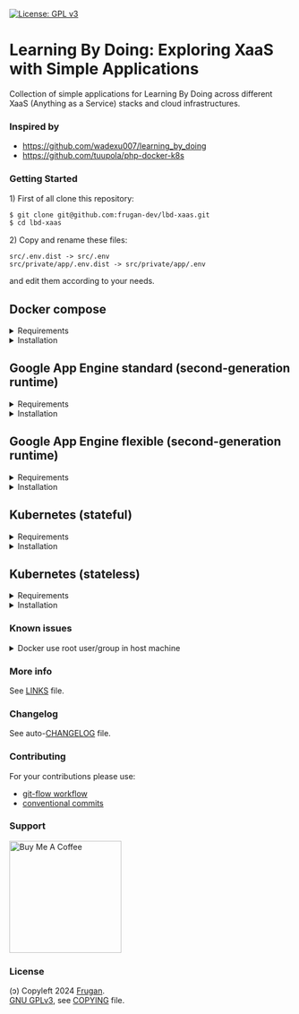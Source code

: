 [![License: GPL v3](https://img.shields.io/badge/License-GPLv3-blue.svg)](https://www.gnu.org/licenses/gpl-3.0)

# Learning By Doing: Exploring XaaS with Simple Applications

Collection of simple applications for Learning By Doing across different XaaS (Anything as a Service) stacks and cloud infrastructures.

### Inspired by

- https://github.com/wadexu007/learning_by_doing
- https://github.com/tuupola/php-docker-k8s

### Getting Started

1\) First of all clone this repository:

```sh
$ git clone git@github.com:frugan-dev/lbd-xaas.git
$ cd lbd-xaas
```

2\) Copy and rename these files: 

```
src/.env.dist -> src/.env
src/private/app/.env.dist -> src/private/app/.env
```

and edit them according to your needs.

## Docker compose

<details>
<summary>Requirements</summary>

- [Docker Desktop](https://docs.docker.com/desktop/) (or [Docker Engine](https://docs.docker.com/engine/) + [Docker Compose](https://docs.docker.com/compose/))
- [mkcert](https://github.com/FiloSottile/mkcert)

</details>

<details>
<summary>Installation</summary>

1\) Create local CA with mkcert:

```sh
$ mkcert -install
```

2\) Run install script:

```sh
$ cd src
$ sudo chmod +x install.sh
$ ./install.sh
$ docker compose up -d
```

3\) Capture the Docker PHP-FPM container logs:

```sh
$ docker compose logs -f php-fpm
```

and wait until all initialization operations are completed.

4\) Browse via HTTPS to the following address https://localhost.

5\) Stop, delete everything and return to parent folder:

```sh
$ docker compose down
$ docker system prune --all
$ cd ../
```
</details>

## Google App Engine standard (second-generation runtime)

<details>
<summary>Requirements</summary>

- [Docker Desktop](https://docs.docker.com/desktop/) (or [Docker Engine](https://docs.docker.com/engine/) + [Docker Compose](https://docs.docker.com/compose/))

</details>

<details>
<summary>Installation</summary>

> Note: PHP v8.2 is used, instead of v8.3, because at the time of writing the following error message appears:
> 
> `RuntimeError: Unknown runtime 'php83'; supported runtimes are 'go119', 'go120', 'go121', 'go122', 'php81', 'php82', 'python310', 'python311', 'python312', 'python38', 'python39'`.

1\) Run deploy script:

```sh
$ cd gae-standard
$ sudo chmod +x deploy.sh
$ ./deploy.sh
```

2\) Capture the Docker container logs:

```sh
$ docker compose logs -f local
```

and wait until all initialization operations are completed.

3\) Browse the application via HTTP to the following address http://localhost:8080.

4\) Browse the administration console via HTTP to the following address http://localhost:8000.

5\) Stop, delete everything and return to parent folder:

```sh
$ docker compose down
$ docker system prune --all
$ cd ../
```

</details>

## Google App Engine flexible (second-generation runtime)

<details>
<summary>Requirements</summary>

- [Docker Desktop](https://docs.docker.com/desktop/) (or [Docker Engine](https://docs.docker.com/engine/) + [Docker Compose](https://docs.docker.com/compose/))

</details>

<details>
<summary>Installation</summary>

> Note: at the time of writing, despite having followed the official documentation, this stack does not work and the following error message appears:
> 
> `In env: flex, only the following runtimes are allowed: ('python-compat', 'go', 'custom')`

1\) Run deploy script:

```sh
$ cd gae-flexible
$ sudo chmod +x deploy.sh
$ ./deploy.sh
```

2\) Capture the Docker container logs:

```sh
$ docker compose logs -f local
```

and wait until all initialization operations are completed.

3\) Browse the application via HTTP to the following address http://localhost:8080.

4\) Browse the administration console via HTTP to the following address http://localhost:8000.

5\) Stop, delete everything and return to parent folder:

```sh
$ docker compose down
$ docker system prune --all
$ cd ../
```

</details>

## Kubernetes (stateful)

<details>
<summary>Requirements</summary>

- [Minikube](https://minikube.sigs.k8s.io/docs/start/)
- [kubectl](https://kubernetes.io/docs/tasks/tools/install-kubectl-linux/)

</details>

<details>
<summary>Installation</summary>

1\) Create `stateful-app` image in your Docker local registry:

```sh
$ DOCKER_BUILDKIT=1 docker build \
  -f k8s-stateful/Dockerfile \
  -t registry.local/stateful-app:latest \
  .
```

Note: about `DOCKER_BUILDKIT=1` see here [https://stackoverflow.com/a/57774684/3929620](https://stackoverflow.com/a/57774684/3929620).

2\) Verify that the image was created correctly in Docker local registry:

```sh
$ docker image ls
```

3\) Start Minikube cluster:

```sh
$ minikube start
```

4\) Push Docker local image to Minikube local registry:

```sh
$ minikube image load registry.local/stateful-app
```

5\) Verify that the image was created correctly in Minikube local registry:

```sh
$ minikube image ls
```

6\) Apply resources from Kustomize configurations:

```sh
$ kubectl apply -k ./k8s-stateful
```

7\) Verify that all pods are in `Running` state:

```sh
$ kubectl get pods
```

8\) Get the NodePort using the service command:

```sh
$ minikube service stateful-app-service --url
```

9\) Browse via HTTP to the address returned (e.g. http://192.168.0.0:12345).

10\) Stop and delete everything:

```sh
$ kubectl delete -k ./k8s-stateful
$ minikube image rm registry.local/stateful-app
$ minikube image rm docker.io/bitnami/apache
$ minikube stop
$ minikube delete
$ docker system prune --all
```

</details>

## Kubernetes (stateless)

<details>
<summary>Requirements</summary>

- [Minikube](https://minikube.sigs.k8s.io/docs/start/)
- [kubectl](https://kubernetes.io/docs/tasks/tools/install-kubectl-linux/)

</details>

<details>
<summary>Installation</summary>

1\) Create `stateless-app` image in your Docker local registry:

```sh
$ DOCKER_BUILDKIT=1 docker build \
  --secret id=.env,src=$PWD/src/.env \
  -f k8s-stateless/Dockerfile \
  -t registry.local/stateless-app:latest \
  .
```

Note: about `DOCKER_BUILDKIT=1` see here [https://stackoverflow.com/a/57774684/3929620](https://stackoverflow.com/a/57774684/3929620).

2\) Verify that the image was created correctly in Docker local registry:

```sh
$ docker image ls
```

3\) Start Minikube cluster:

```sh
$ minikube start
```

4\) Push Docker local image to Minikube local registry:

```sh
$ minikube image load registry.local/stateless-app
```

5\) Verify that the image was created correctly in Minikube local registry:

```sh
$ minikube image ls
```

6\) Apply resources from Kustomize configurations:

```sh
$ kubectl apply -k ./k8s-stateless
```

7\) Verify that all pods are in `Running` state:

```sh
$ kubectl get pods
```

8\) Get the NodePort using the service command:

```sh
$ minikube service stateless-app-service --url
```

9\) Browse via HTTP to the address returned (e.g. http://192.168.0.0:12345).

10\) Stop and delete everything:

```sh
$ kubectl delete -k ./k8s-stateless
$ minikube image rm registry.local/stateless-app
$ minikube stop
$ minikube delete
$ docker system prune --all
```

</details>

### Known issues

<details>
<summary>Docker use root user/group in host machine</summary>

1\) Get your Unix user/group informations:

```sh
$ id
```

2\) Add this to `/etc/subuid`:

```sh
{USER}:{UID}:1
...
```

3\) Add this to `/etc/subgid`:

```sh
{USER}:{DOCKER_GUI}:1
...
```

4\) Add this to `/etc/docker/daemon.json`:

```json
{
  "userns-remap": "{USER}"
} 
```

to enable Docker's user namespace feature.

5\) Restart Docker engine:

```sh
$ sudo service docker restart
```

More info:

- https://jtreminio.com/blog/running-docker-containers-as-current-host-user/
- https://www.jujens.eu/posts/en/2017/Jul/02/docker-userns-remap/
- https://medium.com/faun/set-current-host-user-for-docker-container-4e521cef9ffc
- https://daten-und-bass.io/blog/docker-user-namespaces-enabling-userns-remap-on-docker-toolbox/
- https://stackoverflow.com/a/49600083

</details>

### More info

See [LINKS](LINKS.md) file.

### Changelog

See auto-[CHANGELOG](CHANGELOG.md) file.

### Contributing

For your contributions please use:

- [git-flow workflow](https://danielkummer.github.io/git-flow-cheatsheet/)
- [conventional commits](https://www.conventionalcommits.org)

### Support

[<img src="https://cdn.buymeacoffee.com/buttons/v2/default-yellow.png" width="200" alt="Buy Me A Coffee">](https://buymeacoff.ee/frugan)

### License

(ɔ) Copyleft 2024 [Frugan](https://frugan.it).  
[GNU GPLv3](https://choosealicense.com/licenses/gpl-3.0/), see [COPYING](COPYING) file.
